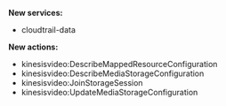 **New services:**

- cloudtrail-data

**New actions:**

- kinesisvideo:DescribeMappedResourceConfiguration
- kinesisvideo:DescribeMediaStorageConfiguration
- kinesisvideo:JoinStorageSession
- kinesisvideo:UpdateMediaStorageConfiguration
